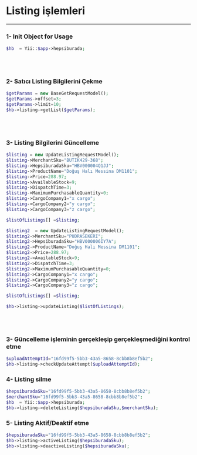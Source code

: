 # Listing işlemleri 
_________________


### 1- Init Object for Usage

````php
$hb  = Yii::$app->hepsiburada;
````
<br/>
<br/>

### 2- Satıcı Listing Bilgilerini Çekme

```php
$getParams = new BaseGetRequestModel();
$getParams->offset=3;
$getParams->limit=10;
$hb->listing->getList($getParams);
```
<br/>
<br/>

### 3- Listing Bilgilerini Güncelleme

```php
$listing = new UpdateListingRequestModel();
$listing->MerchantSku="BUTIK429-368";
$listing->HepsiburadaSku="HBV000004Q1JJ";
$listing->ProductName="Doğuş Halı Messina DM1101";
$listing->Price=288.97;
$listing->AvailableStock=9;
$listing->DispatchTime=3;
$listing->MaximumPurchasableQuantity=0;
$listing->CargoCompany1="x cargo";
$listing->CargoCompany2="y cargo";
$listing->CargoCompany3="z cargo";

$listOfListings[] =$listing;

$listing2  = new UpdateListingRequestModel();
$listing2->MerchantSku="PUDRASEKERI";
$listing2->HepsiburadaSku="HBV000006IY7A";
$listing2->ProductName="Doğuş Halı Messina DM1101";
$listing2->Price=288.97;
$listing2->AvailableStock=9;
$listing2->DispatchTime=3;
$listing2->MaximumPurchasableQuantity=0;
$listing2->CargoCompany1="x cargo";
$listing2->CargoCompany2="y cargo";
$listing2->CargoCompany3="z cargo";

$listOfListings[] =$listing;

$hb->listing->updateListing($listOfListings);
```
<br/>
<br/>

### 3- Güncelleme işleminin gerçekleşip gerçekleşmediğini kontrol etme

```php
$uploadAttemptId="16fd99f5-5bb3-43a5-8658-8cbb8b8ef5b2";
$hb->listing->checkUpdateAttempt($uploadAttemptId);

```

### 4- Listing silme

```php
$hepsiburadaSku="16fd99f5-5bb3-43a5-8658-8cbb8b8ef5b2";
$merchantSku="16fd99f5-5bb3-43a5-8658-8cbb8b8ef5b2";
$hb  = Yii::$app->hepsiburada;
$hb->listing->deleteListing($hepsiburadaSku,$merchantSku);
```

### 5- Listing Aktif/Deaktif etme

```php
$hepsiburadaSku="16fd99f5-5bb3-43a5-8658-8cbb8b8ef5b2";
$hb->listing->activeListing($hepsiburadaSku);
$hb->listing->deactiveListing($hepsiburadaSku);
```